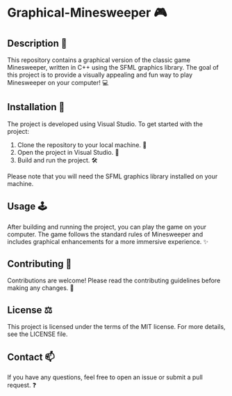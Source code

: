# Graphical-Minesweeper :video_game:

## Description :page_facing_up:
This repository contains a graphical version of the classic game Minesweeper, written in C++ using the SFML graphics library. The goal of this project is to provide a visually appealing and fun way to play Minesweeper on your computer! :computer:

## Installation :wrench:
The project is developed using Visual Studio. To get started with the project:

1. Clone the repository to your local machine. :file_folder:
2. Open the project in Visual Studio. :open_file_folder:
3. Build and run the project. :hammer_and_wrench:

Please note that you will need the SFML graphics library installed on your machine.

## Usage :joystick:
After building and running the project, you can play the game on your computer. The game follows the standard rules of Minesweeper and includes graphical enhancements for a more immersive experience. :sparkles:

## Contributing :handshake:
Contributions are welcome! Please read the contributing guidelines before making any changes. :memo:

## License :balance_scale:
This project is licensed under the terms of the MIT license. For more details, see the LICENSE file.

## Contact :mailbox:
If you have any questions, feel free to open an issue or submit a pull request. :question:
